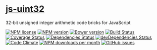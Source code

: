 [js-uint32](http://aureooms.github.io/js-uint32)
==

32-bit unsigned integer arithmetic code bricks for JavaScript

[![NPM license](http://img.shields.io/npm/l/aureooms-js-uint32.svg?style=flat)](https://raw.githubusercontent.com/aureooms/js-uint32/master/LICENSE)
[![NPM version](http://img.shields.io/npm/v/aureooms-js-uint32.svg?style=flat)](https://www.npmjs.org/package/aureooms-js-uint32)
[![Bower version](http://img.shields.io/bower/v/aureooms-js-uint32.svg?style=flat)](http://bower.io/search/?q=aureooms-js-uint32)
[![Build Status](http://img.shields.io/travis/aureooms/js-uint32.svg?style=flat)](https://travis-ci.org/aureooms/js-uint32)
[![Coverage Status](http://img.shields.io/coveralls/aureooms/js-uint32.svg?style=flat)](https://coveralls.io/r/aureooms/js-uint32)
[![Dependencies Status](http://img.shields.io/david/aureooms/js-uint32.svg?style=flat)](https://david-dm.org/aureooms/js-uint32#info=dependencies)
[![devDependencies Status](http://img.shields.io/david/dev/aureooms/js-uint32.svg?style=flat)](https://david-dm.org/aureooms/js-uint32#info=devDependencies)
[![Code Climate](http://img.shields.io/codeclimate/github/aureooms/js-uint32.svg?style=flat)](https://codeclimate.com/github/aureooms/js-uint32)
[![NPM downloads per month](http://img.shields.io/npm/dm/aureooms-js-uint32.svg?style=flat)](https://www.npmjs.org/package/aureooms-js-uint32)
[![GitHub issues](http://img.shields.io/github/issues/aureooms/js-uint32.svg?style=flat)](https://github.com/aureooms/js-uint32/issues)
